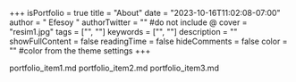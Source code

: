 +++
isPortfolio = true
title = "About"
date = "2023-10-16T11:02:08-07:00"
author = " Efesoy "
authorTwitter = "" #do not include @
cover = "resim1.jpg"
tags = ["", ""]
keywords = ["", ""]
description = ""
showFullContent = false
readingTime = false
hideComments = false
color = "" #color from the theme settings
+++


portfolio_item1.md
portfolio_item2.md 
portfolio_item3.md